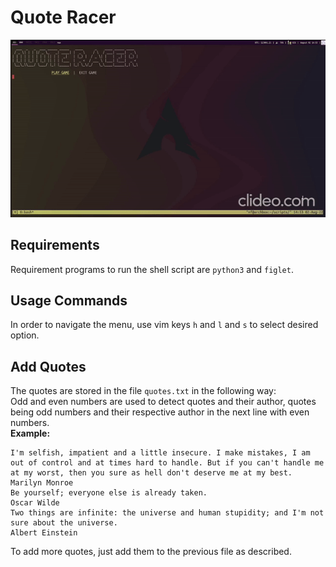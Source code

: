 # Quote Racer
![Quote Racer](./docs/ezgif.com-gif-maker-1.gif)

## Requirements
Requirement programs to run the shell script are `python3` and `figlet`.  

## Usage Commands
In order to navigate the menu, use vim keys `h` and `l` and `s` to select 
desired option.   

## Add Quotes
The quotes are stored in the file `quotes.txt` in the following way:  
Odd and even numbers are used to detect quotes and their author, quotes being 
odd numbers and their respective author in the next line with even numbers.  
**Example:**  
```
I'm selfish, impatient and a little insecure. I make mistakes, I am out of control and at times hard to handle. But if you can't handle me at my worst, then you sure as hell don't deserve me at my best.
Marilyn Monroe
Be yourself; everyone else is already taken.
Oscar Wilde
Two things are infinite: the universe and human stupidity; and I'm not sure about the universe.
Albert Einstein
```
To add more quotes, just add them to the previous file as described.  
  



